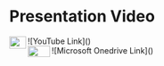 # Presentation Video

<img align="left" src="https://user-images.githubusercontent.com/96676964/210149457-482a01ba-b065-471b-9213-f512093fe205.png" data-canonical-src="https://user-images.githubusercontent.com/96676964/210149457-482a01ba-b065-471b-9213-f512093fe205.png" width="30" height="22" />
![YouTube Link]() </br>
<img align="left" src="https://user-images.githubusercontent.com/96676964/210149862-69590691-e529-4252-9483-275d364cd494.png)" data-canonical-src="https://user-images.githubusercontent.com/96676964/210149862-69590691-e529-4252-9483-275d364cd494.png)" width="40" height="20" />
![Microsoft Onedrive Link]() </br>
